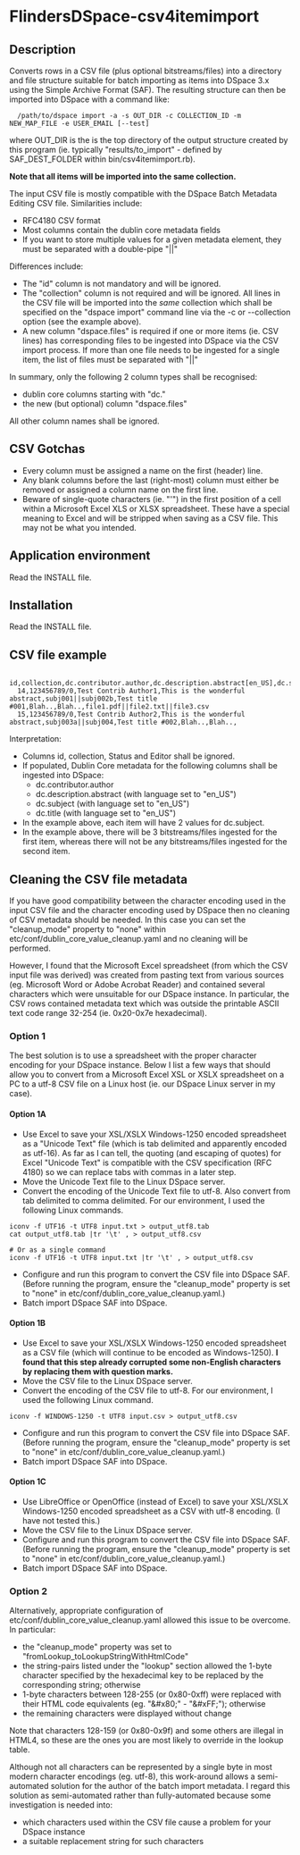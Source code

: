FlindersDSpace-csv4itemimport
=============================

Description
-----------
Converts rows in a CSV file (plus optional bitstreams/files)
into a directory and file structure suitable for batch importing as items
into DSpace 3.x using the Simple Archive Format (SAF). The resulting
structure can then be imported into DSpace with a command like:
```
  /path/to/dspace import -a -s OUT_DIR -c COLLECTION_ID -m NEW_MAP_FILE -e USER_EMAIL [--test]
```
where OUT_DIR is the is the top directory of the output structure
created by this program (ie. typically "results/to_import" - defined
by SAF_DEST_FOLDER within bin/csv4itemimport.rb).

**Note that all items will be imported into the same collection.**

The input CSV file is mostly compatible with the
DSpace Batch Metadata Editing CSV file. Similarities include:
- RFC4180 CSV format
- Most columns contain the dublin core metadata fields
- If you want to store multiple values for a given metadata element,
  they must be separated with a double-pipe "||"

Differences include:
- The "id" column is not mandatory and will be ignored.
- The "collection" column is not required and will be ignored.
  All lines in the CSV file will be imported into the *same* collection
  which shall be specified on the "dspace import" command line
  via the -c or --collection option (see the example above).
- A new column "dspace.files" is required if one or more items (ie. CSV lines) has
  corresponding files to be ingested into DSpace via the CSV import
  process. If more than one file needs to be ingested for a single
  item, the list of files must be separated with "||"

In summary, only the following 2 column types shall be recognised:
- dublin core columns starting with "dc."
- the new (but optional) column "dspace.files"

All other column names shall be ignored.

CSV Gotchas
-----------
- Every column must be assigned a name on the first (header) line.
- Any blank columns before the last (right-most) column must either
  be removed or assigned a column name on the first line.
- Beware of single-quote characters (ie. "'") in the first position of
  a cell within a Microsoft Excel XLS or XLSX spreadsheet. These have
  a special meaning to Excel and will be stripped when saving as a
  CSV file. This may not be what you intended.

Application environment
-----------------------
Read the INSTALL file.


Installation
------------
Read the INSTALL file.


CSV file example
----------------
```
  id,collection,dc.contributor.author,dc.description.abstract[en_US],dc.subject[en_US],dc.title[en_US],Status,Editor,dspace.files
  14,123456789/0,Test Contrib Author1,This is the wonderful abstract,subj001||subj002b,Test title #001,Blah..,Blah..,file1.pdf||file2.txt||file3.csv
  15,123456789/0,Test Contrib Author2,This is the wonderful abstract,subj003a||subj004,Test title #002,Blah..,Blah..,
```
Interpretation:
- Columns id, collection, Status and Editor shall be ignored.
- If populated, Dublin Core metadata for the following columns shall be
  ingested into DSpace:
  * dc.contributor.author
  * dc.description.abstract (with language set to "en_US")
  * dc.subject (with language set to "en_US")
  * dc.title (with language set to "en_US")
- In the example above, each item will have 2 values for dc.subject.
- In the example above, there will be 3 bitstreams/files ingested for
  the first item, whereas there will not be any bitstreams/files
  ingested for the second item.


Cleaning the CSV file metadata
------------------------------
If you have good compatibility between the character encoding used in the
input CSV file and the character encoding used by DSpace then no cleaning
of CSV metadata should be needed. In this case you can set the "cleanup_mode"
property to "none" within etc/conf/dublin_core_value_cleanup.yaml and
no cleaning will be performed.

However, I found that the Microsoft Excel spreadsheet (from which the
CSV input file was derived) was created from pasting text from various
sources (eg. Microsoft Word or Adobe Acrobat Reader) and contained several
characters which were unsuitable for our DSpace instance. In particular,
the CSV rows contained metadata text which was outside the printable ASCII
text code range 32-254 (ie. 0x20-0x7e hexadecimal).

### Option 1

The best solution is to use a spreadsheet with the proper character encoding
for your DSpace instance. Below I list a few ways that should allow you to
convert from a Microsoft Excel XSL or XSLX spreadsheet on a PC to a utf-8
CSV file on a Linux host (ie. our DSpace Linux server in my case).

#### Option 1A

- Use Excel to save your XSL/XSLX Windows-1250 encoded spreadsheet as a
  "Unicode Text" file (which is tab delimited and apparently encoded as
  utf-16). As far as I can tell, the quoting (and escaping of quotes) for
  Excel "Unicode Text" is compatible with the CSV specification (RFC 4180)
  so we can replace tabs with commas in a later step.
- Move the Unicode Text file to the Linux DSpace server.
- Convert the encoding of the Unicode Text file to utf-8. Also convert from tab
  delimited to comma delimited. For our environment, I used the following
  Linux commands.

```
iconv -f UTF16 -t UTF8 input.txt > output_utf8.tab
cat output_utf8.tab |tr '\t' , > output_utf8.csv

# Or as a single command
iconv -f UTF16 -t UTF8 input.txt |tr '\t' , > output_utf8.csv

```

- Configure and run this program to convert the CSV file into DSpace SAF.
  (Before running the program, ensure the "cleanup_mode" property is set
  to "none" in etc/conf/dublin_core_value_cleanup.yaml.)
- Batch import DSpace SAF into DSpace.

#### Option 1B

- Use Excel to save your XSL/XSLX Windows-1250 encoded spreadsheet as a CSV
  file (which will continue to be encoded as Windows-1250). **I found that
  this step already corrupted some non-English characters by replacing them
  with question marks.**
- Move the CSV file to the Linux DSpace server.
- Convert the encoding of the CSV file to utf-8. For our environment, I used
  the following Linux command.

```
iconv -f WINDOWS-1250 -t UTF8 input.csv > output_utf8.csv
```

- Configure and run this program to convert the CSV file into DSpace SAF.
  (Before running the program, ensure the "cleanup_mode" property is set
  to "none" in etc/conf/dublin_core_value_cleanup.yaml.)
- Batch import DSpace SAF into DSpace.

#### Option 1C

- Use LibreOffice or OpenOffice (instead of Excel) to save your XSL/XSLX
  Windows-1250 encoded spreadsheet as a CSV with utf-8 encoding. (I have 
  not tested this.)
- Move the CSV file to the Linux DSpace server.
- Configure and run this program to convert the CSV file into DSpace SAF.
  (Before running the program, ensure the "cleanup_mode" property is set
  to "none" in etc/conf/dublin_core_value_cleanup.yaml.)
- Batch import DSpace SAF into DSpace.


### Option 2

Alternatively, appropriate configuration of etc/conf/dublin_core_value_cleanup.yaml
allowed this issue to be overcome.  In particular:
- the "cleanup_mode" property was set to "fromLookup_toLookupStringWithHtmlCode"
- the string-pairs listed under the "lookup" section allowed
  the 1-byte character specified by the hexadecimal key to be replaced
  by the corresponding string; otherwise
- 1-byte characters between 128-255 (or 0x80-0xff) were replaced with
  their HTML code equivalents (eg. "&amp;#x80;" - "&amp;#xFF;"); otherwise
- the remaining characters were displayed without change

Note that characters 128-159 (or 0x80-0x9f) and some others are
illegal in HTML4, so these are the ones you are most likely to
override in the lookup table.

Although not all characters can be represented by a single byte in most
modern character encodings (eg. utf-8), this work-around allows a
semi-automated solution for the author of the batch import metadata. I
regard this solution as semi-automated rather than fully-automated
because some investigation is needed into:
- which characters used within the CSV file cause a problem for your
  DSpace instance
- a suitable replacement string for such characters

